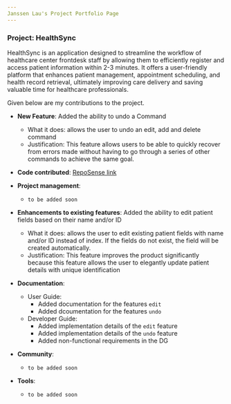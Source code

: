 ```yaml
---
Janssen Lau's Project Portfolio Page
---
```


### Project: HealthSync

HealthSync is an application designed to streamline the workflow of healthcare center frontdesk staff by allowing them to efficiently register and access patient information within 2-3 minutes. It offers a user-friendly platform that enhances patient management, appointment scheduling, and health record retrieval, ultimately improving care delivery and saving valuable time for healthcare professionals.


Given below are my contributions to the project.

* **New Feature**: Added the ability to undo a Command
  * What it does: allows the user to undo an edit, add and delete command
  * Justification: This feature allows users to be able to quickly recover from errors made without having to go through a series of other commands to achieve the same goal.


* **Code contributed**: [RepoSense link](https://nus-cs2103-ay2324s1.github.io/tp-dashboard/?search=kanna-1&breakdown=false&sort=groupTitle%20dsc&sortWithin=title&since=2023-09-22&timeframe=commit&mergegroup=&groupSelect=groupByRepos)


* **Project management**:
    * `to be added soon `


* **Enhancements to existing features**:
  Added the ability to edit patient fields based on their name and/or ID
    * What it does: allows the user to edit existing patient fields with name and/or ID instead of index. If the fields do not exist, the field will be created automatically.
    * Justification: This feature improves the product significantly because this feature allows the user to elegantly update patient details with unique identification



* **Documentation**:
    * User Guide:
        * Added documentation for the features `edit`
        * Added dcoumentation for the features `undo`
    * Developer Guide:
        * Added implementation details of the `edit` feature
        * Added implementation details of the `undo` feature
        * Added non-functional requirements in the DG


* **Community**:
  * `to be added soon`


* **Tools**:
    * `to be added soon `


